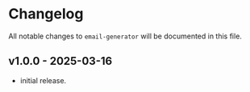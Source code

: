 # Changelog

All notable changes to `email-generator` will be documented in this file.

## v1.0.0 - 2025-03-16

- initial release.
